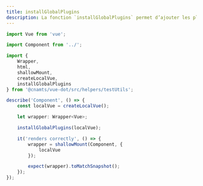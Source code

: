 ```yaml
---
title: installGlobalPlugins
description: La fonction `installGlobalPlugins` permet d’ajouter les plugins `InputFacade`, `Meta`, `Vuex`, `VueDot` et `Vuetify` à une instance Vue.
---
```


<doc-tabs>

<doc-tab-item label="Utilisation">

```ts
import Vue from 'vue';

import Component from '../';

import {
	Wrapper,
	html,
	shallowMount,
	createLocalVue,
	installGlobalPlugins
} from '@cnamts/vue-dot/src/helpers/testUtils';

describe('Component', () => {
	const localVue = createLocalVue();

	let wrapper: Wrapper<Vue>;

	installGlobalPlugins(localVue);

	it('renders correctly', () => {
		wrapper = shallowMount(Component, {
			localVue
		});

		expect(wrapper).toMatchSnapshot();
	});
});
```

</doc-tab-item>

<doc-tab-item label="API">
<doc-api name="unit-tests/install-global-plugins"></doc-api>
</doc-tab-item>

</doc-tabs>
